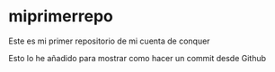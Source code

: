 # miprimerrepo
Este es mi primer repositorio de mi cuenta de conquer

Esto lo he añadido para mostrar como hacer un commit desde Github
